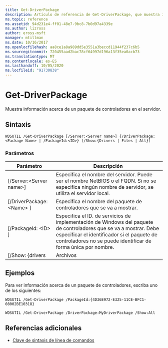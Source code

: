 ```yaml
---
title: Get-DriverPackage
description: Artículo de referencia de Get-DriverPackage, que muestra información acerca de un paquete de controladores en el servidor.
ms.topic: reference
ms.assetid: 94d231e4-ff01-48e7-9bc8-7b0d97a4339e
ms.author: lizross
author: eross-msft
manager: mtillman
ms.date: 10/16/2017
ms.openlocfilehash: aa8ce1a8a989dd5e3551a3beccd11944f237c6b5
ms.sourcegitcommit: 720455aad2bac78cf64997d196a13f35ea0acb73
ms.translationtype: MT
ms.contentlocale: es-ES
ms.lasthandoff: 10/05/2020
ms.locfileid: "91730838"
---
```

# <a name="get-driverpackage"></a>Get-DriverPackage

Muestra información acerca de un paquete de controladores en el servidor.

## <a name="syntax"></a>Sintaxis

```
WDSUTIL /Get-DriverPackage [/Server:<Server name>] {/DriverPackage:<Package Name> | /PackageId:<ID>} [/Show:{Drivers | Files | All}]
```

### <a name="parameters"></a>Parámetros

|        Parámetro         |                                                                           Descripción                                                                            |
|--------------------------|------------------------------------------------------------------------------------------------------------------------------------------------------------------|
| [/Server:\<Server name>] |              Especifica el nombre del servidor. Puede ser el nombre NetBIOS o el FQDN. Si no se especifica ningún nombre de servidor, se utiliza el servidor local.               |
| [/DriverPackage: \<Name> ] |                                                        Especifica el nombre del paquete de controladores que se va a mostrar.                                                         |
|    [/PackageId: \<ID> ]    | Especifica el ID. de servicios de implementación de Windows del paquete de controladores que se va a mostrar. Debe especificar el identificador si el paquete de controladores no se puede identificar de forma única por nombre. |
|     [/Show: {drivers     |                                                                              Archivos                                                                               |

## <a name="examples"></a>Ejemplos

Para ver información acerca de un paquete de controladores, escriba uno de los siguientes:
```
WDSUTIL /Get-DriverPackage /PackageId:{4D36E972-E325-11CE-BFC1-08002BE10318}
```
```
WDSUTIL /Get-DriverPackage /DriverPackage:MyDriverPackage /Show:All
```

## <a name="additional-references"></a>Referencias adicionales

- [Clave de sintaxis de línea de comandos](command-line-syntax-key.md)